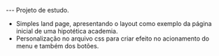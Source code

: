  --- Projeto de estudo.
 
*  Simples land page, apresentando o layout como exemplo da página inicial de uma hipotética academia.
*  Personalização no arquivo css para criar efeito no acionamento do menu e também dos botões.
